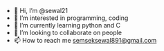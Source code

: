 - 👋 Hi, I’m @sewal21
- 👀 I’m interested in programming, coding
- 🌱 I’m currently learning python and C
- 💞️ I’m looking to collaborate on people
- 📫 How to reach me semseksewal891@gmail.com 
<!---
sewal21/sewal21 is a ✨ special ✨ repository because its `README.md` (this file) appears on your GitHub profile.
You can click the Preview link to take a look at your changes.
--->

